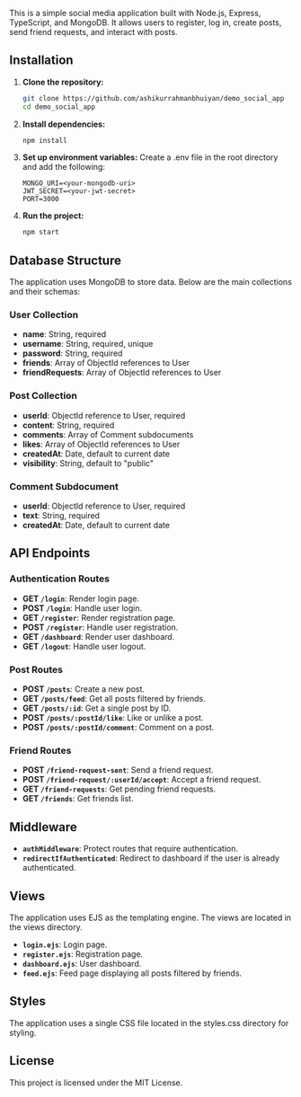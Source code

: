 
This is a simple social media application built with Node.js, Express, TypeScript, and MongoDB. It allows users to register, log in, create posts, send friend requests, and interact with posts.

## Installation

1. **Clone the repository:**
    ```sh
    git clone https://github.com/ashikurrahmanbhuiyan/demo_social_app
    cd demo_social_app
    ```

2. **Install dependencies:**
    ```sh
    npm install
    ```

3. **Set up environment variables:**
    Create a .env file in the root directory and add the following:
    ```env
    MONGO_URI=<your-mongodb-uri>
    JWT_SECRET=<your-jwt-secret>
    PORT=3000
    ```

4. **Run the project:**
    ```sh
    npm start
    ```

## Database Structure

The application uses MongoDB to store data. Below are the main collections and their schemas:

### User Collection

- **name**: String, required
- **username**: String, required, unique
- **password**: String, required
- **friends**: Array of ObjectId references to User
- **friendRequests**: Array of ObjectId references to User

### Post Collection

- **userId**: ObjectId reference to User, required
- **content**: String, required
- **comments**: Array of Comment subdocuments
- **likes**: Array of ObjectId references to User
- **createdAt**: Date, default to current date
- **visibility**: String, default to "public"

### Comment Subdocument

- **userId**: ObjectId reference to User, required
- **text**: String, required
- **createdAt**: Date, default to current date

## API Endpoints

### Authentication Routes

- **GET `/login`**: Render login page.
- **POST `/login`**: Handle user login.
- **GET `/register`**: Render registration page.
- **POST `/register`**: Handle user registration.
- **GET `/dashboard`**: Render user dashboard.
- **GET `/logout`**: Handle user logout.

### Post Routes

- **POST `/posts`**: Create a new post.
- **GET `/posts/feed`**: Get all posts filtered by friends.
- **GET `/posts/:id`**: Get a single post by ID.
- **POST `/posts/:postId/like`**: Like or unlike a post.
- **POST `/posts/:postId/comment`**: Comment on a post.

### Friend Routes

- **POST `/friend-request-sent`**: Send a friend request.
- **POST `/friend-request/:userId/accept`**: Accept a friend request.
- **GET `/friend-requests`**: Get pending friend requests.
- **GET `/friends`**: Get friends list.

## Middleware

- **`authMiddleware`**: Protect routes that require authentication.
- **`redirectIfAuthenticated`**: Redirect to dashboard if the user is already authenticated.

## Views

The application uses EJS as the templating engine. The views are located in the views directory.

- **`login.ejs`**: Login page.
- **`register.ejs`**: Registration page.
- **`dashboard.ejs`**: User dashboard.
- **`feed.ejs`**: Feed page displaying all posts filtered by friends.

## Styles

The application uses a single CSS file located in the styles.css directory for styling.

## License

This project is licensed under the MIT License.
